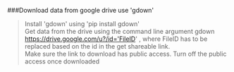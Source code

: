 ###Download data from google drive use 'gdown'
>Install 'gdown' using 'pip install gdown'<br />
>Get data from the drive using the command line argument gdown https://drive.google.com/u?/id='FileID' , where FileID has to be replaced based on the id in the get shareable link.<br />
>Make sure the link to download has public access. Turn off the public access once downloaded<br />
